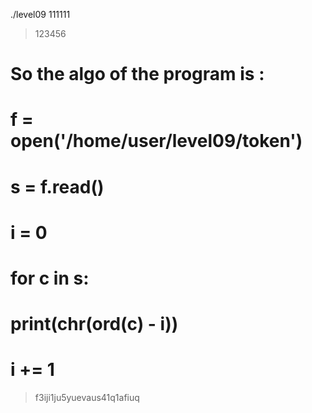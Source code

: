./level09 111111
> 123456

# So the algo of the program is :
# 
# f = open('/home/user/level09/token')
# s = f.read()
# i = 0
# for c in s:
#   print(chr(ord(c) - i))
#   i += 1

> f3iji1ju5yuevaus41q1afiuq